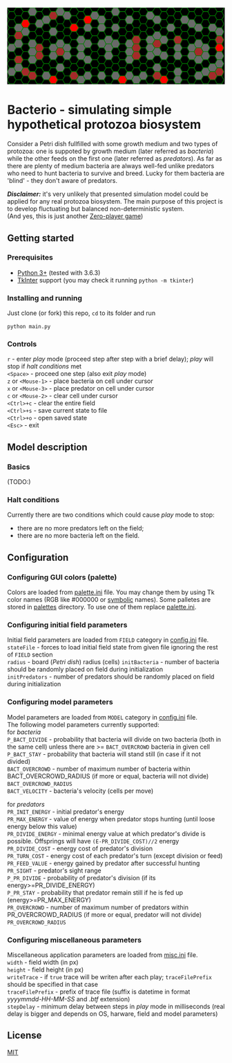 ![Logo](logo.png)

# **Bacterio** - simulating simple hypothetical protozoa biosystem

Consider a Petri dish fullfilled with some growth medium and two types of protozoa: one is suppoted by growth medium (later referred as _bacteria_) while the other feeds on the first one (later referred as _predators_). As far as there are plenty of medium bacteria are always well-fed unlike predators who need to hunt bacteria to survive and breed. Lucky for them bacteria are 'blind' - they don't aware of predators.

_**Disclaimer:**_ it's very unlikely that presented simulation model could be applied for any real protozoa biosystem. The main purpose of this project is to develop fluctuating but balanced non-deterministic system.  
(And yes, this is just another [Zero-player game](https://en.wikipedia.org/wiki/Zero-player_game))


## Getting started

### Prerequisites  
+ [Python 3+](https://www.python.org/downloads/) (tested with  3.6.3)  
+ [TkInter](https://docs.python.org/3/library/tkinter.html) support (you may check it running `python -m tkinter`)  

### Installing and running

Just clone (or fork) this repo, `cd` to its folder and run  
```
python main.py
```

### Controls
`r` - enter *play* mode (proceed step after step with a brief delay); *play* will stop if *halt conditions* met  
`<Space>` - proceed one step (also exit *play* mode)  
`z` or `<Mouse-1>` - place bacteria on cell under cursor  
`x` or `<Mouse-3>` - place predator on cell under cursor  
`c` or `<Mouse-2>` - clear cell under cursor  
`<Ctrl>+c` - clear the entire field  
`<Ctrl>+s` - save current state to file  
`<Ctrl>+o` - open saved state  
`<Esc>` - exit  


## Model description

### Basics  
(TODO:)

### Halt conditions
Currently there are two conditions which could cause *play* mode to stop:  
+ there are no more predators left on the field;  
+ there are no more bacteria left on the field.  

## Configuration

### Configuring GUI colors (palette)
Colors are loaded from [palette.ini](palette.ini) file. You may change them by using Tk color names (RGB like #000000 or [symbolic](https://www.tcl.tk/man/tcl8.5/TkCmd/colors.htm) names). Some palletes are stored in [palettes](palletes) directory. To use one of them replace [palette.ini](palette.ini).

### Configuring initial field parameters
Initial field parameters are loaded from `FIELD` category in [config.ini](config.ini) file.  
`stateFile` - forces to load initial field state from given file ignoring the rest of `FIELD` section  
`radius` - board (_Petri dish_) radius (cells)
`initBacteria` - number of bacteria should be randomly placed on field during initialization  
`initPredators` - number of predators should be randomly placed on field during initialization  

### Configuring model parameters
Model parameters are loaded from `MODEL` category in [config.ini](config.ini) file.  
The following model parameters currently supported:  
for *bacteria*  
`P_BACT_DIVIDE` - probability that bacteria will divide on two bacteria (both in the same cell) unless there are >= `BACT_OVERCROWD` bacteria in given cell  
`P_BACT_STAY` -  probability that bacteria will stand still (in case if it not divided)  
`BACT_OVERCROWD` -  number of maximum number of bacteria within BACT_OVERCROWD_RADIUS (if more or equal, bacteria will not divide)  
`BACT_OVERCROWD_RADIUS`  
`BACT_VELOCITY` - bacteria's velocity (cells per move)  
  
for *predators*  
`PR_INIT_ENERGY` - initial predator's energy  
`PR_MAX_ENERGY` - value of energy when predator stops hunting (until loose energy below this value)  
`PR_DIVIDE_ENERGY` - minimal energy value at which predator's divide is possible. Offsprings will have `(E-PR_DIVIDE_COST)//2` energy  
`PR_DIVIDE_COST` - energy cost of predator's division  
`PR_TURN_COST` -  energy cost of each predator's turn (except division or feed)  
`PR_FEED_VALUE` - energy gained by predator after successful hunting  
`PR_SIGHT` - predator's sight range  
`P_PR_DIVIDE` - probability of predator's division (if its energy>=PR_DIVIDE_ENERGY)  
`P_PR_STAY` - probability that predator remain still if he is fed up (energy>=PR_MAX_ENERGY)  
`PR_OVERCROWD` - number of maximum number of predators within PR_OVERCROWD_RADIUS (if more or equal, predator will not divide)  
`PR_OVERCROWD_RADIUS`  
  

### Configuring miscellaneous parameters
Miscellaneous application parameters are loaded from [misc.ini](misc.ini) file.  
`width` - field width (in px)  
`height` - field height (in px)  
`writeTrace` - if `true` trace will be writen after each play; `traceFilePrefix` should be specified in that case  
`traceFilePrefix` - prefix of trace file (suffix is datetime in format *yyyymmdd-HH-MM-SS* and *.btf* extension)  
`stepDelay` - minimum delay between steps in *play* mode in milliseconds (real delay is bigger and depends on OS, harware, field and model parameters)  


## License

[MIT](LICENSE)
